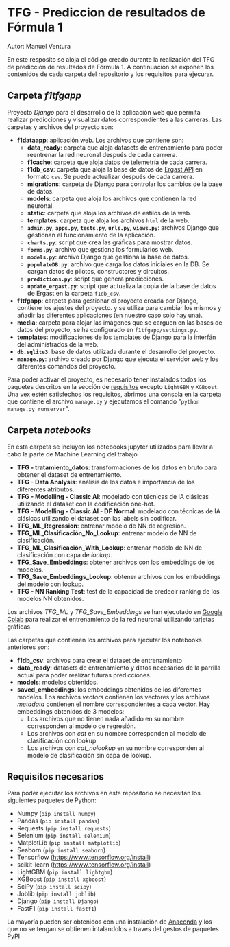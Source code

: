 # TFG - Prediccion de resultados de Fórmula 1

Autor: Manuel Ventura

En este resposito se aloja el código creado durante la realización del TFG de predicción de resultados de Fórmula 1. A continuación se exponen los contenidos de cada carpeta del repositorio y los requisitos para ejecurar.


## Carpeta *f1tfgapp*

Proyecto *Django* para el desarrollo de la aplicación web que permita realizar predicciones y visualizar datos correspondientes a las carreras. Las carpetas y archivos del proyecto son:

 - **f1dataapp**: aplicación web. Los archivos que contiene son:
    - **data_ready**: carpeta que aloja datasets de entrenamiento para poder reentrenar la red neuronal después de cada carrrera.
    - **f1cache**: carpeta que aloja datos de telemetría de cada carrera.
    - **f1db_csv**: carpeta que aloja la base de datos de [Ergast API](http://ergast.com/mrd/) en formato `csv`. Se puede actualizar después de cada carrera.
    - **migrations**: carpeta de Django para controlar los cambios de la base de datos.
    - **models**: carpeta que aloja los archivos que contienen la red neuronal.
    - **static**: carpeta que aloja los archivos de estilos de la web.
    - **templates**: carpeta que aloja los archivos `html` de la web.
    - **`admin.py`**, **`apps.py`**, **`tests.py`**, **`urls.py`**, **`views.py`**: archivos Django que gestionan el funcionamiento de la aplicación.
    - **`charts.py`**: script que crea las gráficas para mostrar datos.
    - **`forms.py`**: archivo que gestiona los formularios web.
    - **`models.py`**: archivo Django que gestiona la base de datos.
    - **`populateDB.py`**: archivo que carga los datos iniciales en la DB. Se cargan datos de pilotos, constructores y circuitos.
    - **`predictions.py`**: script que genera predicciones.
    - **`update_ergast.py`**: script que actualiza la copia de la base de datos de Ergast en la carpeta `f1db_csv`.
 - **f1tfgapp**: carpeta para gestionar el proyecto creada por Django, contiene los ajustes del proyecto. y se utiliza para cambiar los mismos y añadir las diferentes aplicaciones (en nuestro caso solo hay una).
 - **media**: carpeta para alojar las imágenes que se carguen en las bases de datos del proyecto, se ha configurado en `f1tfgapp/settings.py`.
 - **templates**: modificaciones de los templates de Django para la interfán del administrados de la web.
 - **`db.sqlite3`**: base de datos utilizada durante el desarrollo del proyecto.
 - **`manage.py`**: archivo creado por Django que ejecuta el servidor web y los diferentes comandos del proyecto.


Para poder activar el proyecto, es necesario tener instalados todos los paquetes descritos en la sección de [requisitos](#requisitos-necesarios) excepto `LightGBM` y `XGBoost`. Una vex estén satisfechos los requisitos, abrimos una consola en la carpeta que contiene el archivo `manage.py` y ejecutamos el comando "`python manage.py runserver`".


## Carpeta *notebooks*

En esta carpeta se incluyen los notebooks jupyter utilizados para llevar a cabo la parte de Machine Learning del trabajo.

 - **TFG - tratamiento_datos**: transformaciones de los datos en bruto para obtener el dataset de entrenamiento.
 - **TFG - Data Analysis**: análisis de los datos e importancia de los diferentes atributos.
 - **TFG - Modelling - Classic AI**: modelado con técnicas de IA clásicas utilizando el dataset con la codificación one-hot.
 - **TFG - Modelling - Classic AI - DF Normal**: modelado con técnicas de IA clásicas utilizando el dataset con las labels sin codificar.
 - **TFG_ML_Regression**: entrenar modelo de NN de regresión.
 - **TFG_ML_Clasificación_No_Lookup**: entrenar modelo de NN de clasificación.
 - **TFG_ML_Clasificación_With_Lookup**: entrenar modelo de NN de clasificación con capa de *lookup*.
 - **TFG_Save_Embeddings**: obtener archivos con los embeddings de los modelos.
 - **TFG_Save_Embeddings_Lookup**: obtener archivos con los embeddings del modelo con lookup.
 - **TFG - NN Ranking Test**: test de la capacidad de predecir ranking de los modelos NN obtenidos.

Los archivos *TFG_ML* y *TFG_Save_Embeddings* se han ejecutado en [Google Colab](https://colab.research.google.com/) para realizar el entrenamiento de la red neuronal utilizando tarjetas gráficas.

Las carpetas que contienen los archivos para ejecutar los notebooks anteriores son:

 - **f1db_csv**: archivos para crear el dataset de entrenamiento
 - **data_ready**: datasets de entrenamiento y datos necesarios de la parrilla actual para poder realizar futuras predicciones.
 - **models**: modelos obtenidos.
 - **saved_embeddings**: los embeddings obtenidos de los diferentes modelos. Los archivos *vectors* contienen los vectores y los archivos *metadata* contienen el nombre correspondientes a cada vector. Hay embeddings obtenidos de 3 modelos:
   - Los archivos que no tienen nada añadido en su nombre corresponden al modelo de regresión.
   - Los archivos con *cat* en su nombre corresponden al modelo de clasificación con lookup.
   - Los archivos con *cat_nolookup* en su nombre corresponden al modelo de clasificación sin capa de lookup.


## Requisitos necesarios

Para poder ejecutar los archivos en este repositorio se necesitan los siguientes paquetes de Python:
 - Numpy  (`pip install numpy`)
 - Pandas  (`pip install pandas`)
 - Requests  (`pip install requests`)
 - Selenium  (`pip install selenium`)
 - MatplotLib  (`pip install matplotlib`)
 - Seaborn  (`pip install seaborn`)
 - Tensorflow  (https://www.tensorflow.org/install)
 - scikit-learn  (https://www.tensorflow.org/install)
 - LightGBM  (`pip install lightgbm`)
 - XGBoost  (`pip install xgboost`)
 - SciPy  (`pip install scipy`)
 - Joblib  (`pip install joblib`)
 - Django  (`pip install Django`)
 - FastF1  (`pip install fastf1`)

La mayoría pueden ser obtenidos con una instalación de [Anaconda](https://www.anaconda.com/) y los que no se tengan se obtienen intalandolos a traves del gestos de paquetes [PyPI](https://pypi.org/project/pip/)